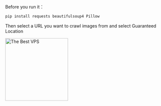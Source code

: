Before you run it：
```bash
pip install requests beautifulsoup4 Pillow
```
Then select a URL you want to crawl images from and select Guaranteed Location

<a href="https://www.vultr.com/?ref=9581345">
    <img src="https://i.ibb.co/yScLj04/R.png" width="200" alt="The Best VPS">
</a>
